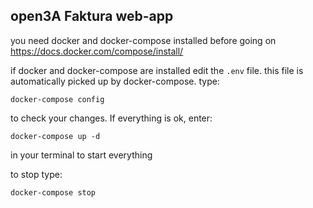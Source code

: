 ## open3A Faktura web-app

you need docker and docker-compose installed before going on
https://docs.docker.com/compose/install/

if docker and docker-compose are installed edit the `.env` file.
this file is automatically picked up by docker-compose.
type:

    docker-compose config

to check your changes.
If everything is ok, enter:

    docker-compose up -d

in your terminal to start everything

to stop type:

    docker-compose stop
